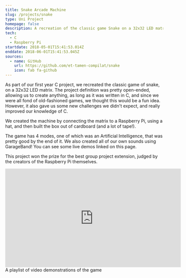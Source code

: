 ```yaml
---
title: Snake Arcade Machine
slug: /projects/snake
type: Uni Project
homepage: false
description: A recreation of the classic game Snake on a 32x32 LED matrix
tech:
  - C
  - Raspberry Pi
startdate: 2018-05-01T15:41:53.014Z
enddate: 2018-06-01T15:41:53.045Z
sources:
  - name: GitHub
    url: https://github.com/et-tamen-compilat/snake
    icon: fab fa-github
---
```

As part of our first year C project, we recreated the classic game of snake, on a 32x32 LED matrix. The project definition was pretty open-ended, allowing us to create anything, as long as it was written in C, and since we were all fond of old-fashioned games, we thought this would be a fun idea. However, it also gave us some new challenges we didn't expect, and really improved our knowledge of C.

We created the machine by connecting the matrix to a Raspberry Pi, using a hat, and then built the box out of cardboard (and a lot of tape!).

The game has 4 modes, one of which was an Artificial Intelligence, that was pretty good by the end of it. We also created all of our own sounds using GarageBand! You can see some live demos linked on this page.

This project won the prize for the best group project extension, judged by the creators of the Raspberry Pi themselves.

<iframe width="560" height="315" src="https://www.youtube.com/embed/videoseries?list=PLcktxoHnY120O6bfpuRcR4mMEOCJwQ5V7" frameborder="0" allow="autoplay; encrypted-media" allowfullscreen></iframe>
<dic class="caption">A playlist of video demonstrations of the game</div>